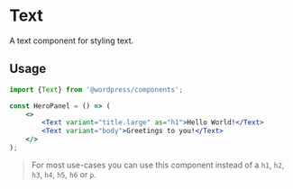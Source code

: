 # Text

A text component for styling text.

## Usage

```jsx
import {Text} from '@wordpress/components';

const HeroPanel = () => (
	<>
		<Text variant="title.large" as="h1">Hello World!</Text>
		<Text variant="body">Greetings to you!</Text>
	</>
);
```

> For most use-cases you can use this component instead of a `h1`, `h2`, `h3`, `h4`, `h5`, `h6` or `p`.
